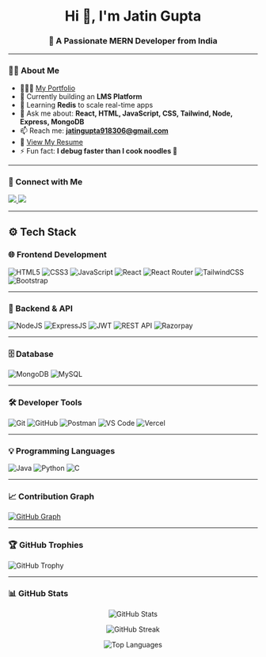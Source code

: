 <h1 align="center">Hi 👋, I'm Jatin Gupta</h1>
<h3 align="center">🚀 A Passionate MERN Developer from India</h3>

---

### 👨‍💻 About Me
- 👨🏻‍💻 [My Portfolio](https://react-js-portfolio-xi.vercel.app/)
- 🔭 Currently building an **LMS Platform**
- 🌱 Learning **Redis** to scale real-time apps
- 💬 Ask me about: **React, HTML, JavaScript, CSS, Tailwind, Node, Express, MongoDB**
- 📫 Reach me: **jatingupta918306@gmail.com**
- 📄 [View My Resume](https://drive.google.com/file/d/1DHF3JtJYZPh45wY6bX5F2fQZmeA1Amnx/view?usp=sharing)
- ⚡ Fun fact: **I debug faster than I cook noodles 🍜**
  

---

### 🔗 Connect with Me

<p align="left">
  <a href="https://twitter.com/jatinn9026" target="_blank">
    <img src="https://img.shields.io/badge/Twitter-%231DA1F2.svg?style=for-the-badge&logo=Twitter&logoColor=white" />
  </a>
  <a href="https://linkedin.com/in/jatin-gupta" target="_blank">
    <img src="https://img.shields.io/badge/LinkedIn-%230077B5.svg?style=for-the-badge&logo=linkedin&logoColor=white" />
  </a>
</p>

---


## ⚙️ Tech Stack

### 🌐 Frontend Development
![HTML5](https://img.shields.io/badge/HTML5-E34F26?style=flat-square&logo=html5&logoColor=white)
![CSS3](https://img.shields.io/badge/CSS3-1572B6?style=flat-square&logo=css3&logoColor=white)
![JavaScript](https://img.shields.io/badge/JavaScript-F7DF1E?style=flat-square&logo=javascript&logoColor=black)
![React](https://img.shields.io/badge/React-20232A?style=flat-square&logo=react&logoColor=61DAFB)
![React Router](https://img.shields.io/badge/React%20Router-CA4245?style=flat-square&logo=react-router&logoColor=white)
![TailwindCSS](https://img.shields.io/badge/TailwindCSS-06B6D4?style=flat-square&logo=tailwind-css&logoColor=white)
![Bootstrap](https://img.shields.io/badge/Bootstrap-7952B3?style=flat-square&logo=bootstrap&logoColor=white)

---

### 🧰 Backend & API
![NodeJS](https://img.shields.io/badge/Node.js-339933?style=flat-square&logo=node.js&logoColor=white)
![ExpressJS](https://img.shields.io/badge/Express.js-000000?style=flat-square&logo=express&logoColor=white)
![JWT](https://img.shields.io/badge/JWT-black?style=flat-square&logo=jsonwebtokens&logoColor=white)
![REST API](https://img.shields.io/badge/REST-API-%23000000.svg?style=flat-square&logo=fastapi&logoColor=white)
![Razorpay](https://img.shields.io/badge/Razorpay-02042B?style=flat-square&logo=razorpay&logoColor=white)

---

### 🗄️ Database 
![MongoDB](https://img.shields.io/badge/MongoDB-4EA94B?style=flat-square&logo=mongodb&logoColor=white)
![MySQL](https://img.shields.io/badge/MySQL-00758F?style=flat-square&logo=mysql&logoColor=white)

---

### 🛠️ Developer Tools
![Git](https://img.shields.io/badge/Git-F05032?style=flat-square&logo=git&logoColor=white)
![GitHub](https://img.shields.io/badge/GitHub-181717?style=flat-square&logo=github&logoColor=white)
![Postman](https://img.shields.io/badge/Postman-FF6C37?style=flat-square&logo=postman&logoColor=white)
![VS Code](https://img.shields.io/badge/VSCode-007ACC?style=flat-square&logo=visual-studio-code&logoColor=white)
![Vercel](https://img.shields.io/badge/Vercel-000000?style=flat-square&logo=vercel&logoColor=white)

---

### 💡 Programming Languages
![Java](https://img.shields.io/badge/Java-ED8B00?style=flat-square&logo=java&logoColor=white)
![Python](https://img.shields.io/badge/Python-3776AB?style=flat-square&logo=python&logoColor=white)
![C](https://img.shields.io/badge/C-00599C?style=flat-square&logo=c&logoColor=white)


---

### 📈 Contribution Graph

[![GitHub Graph](https://github-readme-activity-graph.vercel.app/graph?username=jatin9026&theme=tokyo-night&bg_color=0d1117&hide_border=true)](https://github.com/ashutosh00710/github-readme-activity-graph)

---

### 🏆 GitHub Trophies

![GitHub Trophy](https://github-profile-trophy.vercel.app/?username=jatin9026&theme=algolia&margin-w=20&no-frame=false)

---

### 📊 GitHub Stats

<p align="center">
  <img src="https://github-readme-stats.vercel.app/api?username=jatin9026&show_icons=true&theme=tokyonight" alt="GitHub Stats" />
</p>

<p align="center">
  <img src="https://streak-stats.demolab.com/?user=jatin9026&theme=tokyonight" alt="GitHub Streak" />
</p>


<p align="center">
  <img src="https://github-readme-stats.vercel.app/api/top-langs/?username=jatin9026&layout=compact&theme=tokyonight" alt="Top Languages" />
</p>
